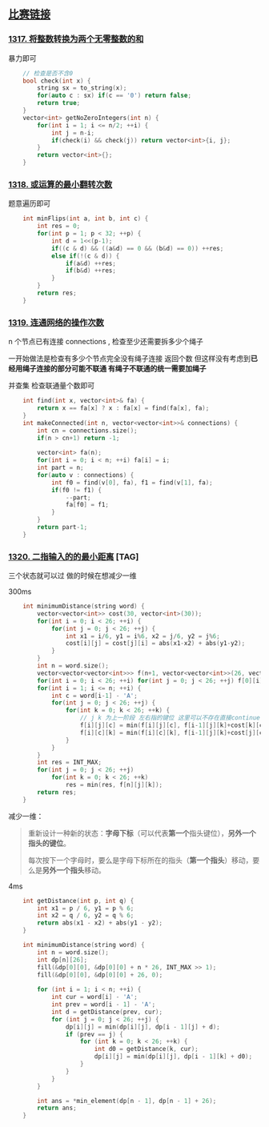 ## [比赛链接](https://leetcode-cn.com/contest/weekly-contest-171/)


### [1317. 将整数转换为两个无零整数的和](https://leetcode-cn.com/problems/convert-integer-to-the-sum-of-two-no-zero-integers/)

暴力即可

```c++
    // 检查是否不含0
    bool check(int x) {
        string sx = to_string(x);
        for(auto c : sx) if(c == '0') return false;
        return true;
    }
    vector<int> getNoZeroIntegers(int n) {
        for(int i = 1; i <= n/2; ++i) {
            int j = n-i;
            if(check(i) && check(j)) return vector<int>{i, j};
        }
        return vector<int>{};
    }
```


### [1318. 或运算的最小翻转次数](https://leetcode-cn.com/problems/minimum-flips-to-make-a-or-b-equal-to-c/)

题意遍历即可

```c++
    int minFlips(int a, int b, int c) {
        int res = 0;
        for(int p = 1; p < 32; ++p) {
            int d = 1<<(p-1);
            if((c & d) && ((a&d) == 0 && (b&d) == 0)) ++res;
            else if(!(c & d)) {
                if(a&d) ++res;
                if(b&d) ++res;
            }
        }
        return res;
    }
```

### [1319. 连通网络的操作次数](https://leetcode-cn.com/problems/number-of-operations-to-make-network-connected/)

n 个节点已有连接 connections , 检查至少还需要拆多少个绳子

一开始做法是检查有多少个节点完全没有绳子连接 返回个数 但这样没有考虑到**已经用绳子连接的部分可能不联通 有绳子不联通的统一需要加绳子**

并查集 检查联通量个数即可

```c++
    int find(int x, vector<int>& fa) {
        return x == fa[x] ? x : fa[x] = find(fa[x], fa);
    }
    int makeConnected(int n, vector<vector<int>>& connections) {
        int cn = connections.size();
        if(n > cn+1) return -1;
        
        vector<int> fa(n);
        for(int i = 0; i < n; ++i) fa[i] = i;
        int part = n;
        for(auto v : connections) {
            int f0 = find(v[0], fa), f1 = find(v[1], fa);
            if(f0 != f1) {
                --part;
                fa[f0] = f1;
            }
        }
        return part-1;
    }
```

### [1320. 二指输入的的最小距离](https://leetcode-cn.com/problems/minimum-distance-to-type-a-word-using-two-fingers/) [TAG]

三个状态就可以过 做的时候在想减少一维

300ms

```c++
    int minimumDistance(string word) {
        vector<vector<int>> cost(30, vector<int>(30));
        for(int i = 0; i < 26; ++i) {
            for(int j = 0; j < 26; ++j) {
                int x1 = i/6, y1 = i%6, x2 = j/6, y2 = j%6;
                cost[i][j] = cost[j][i] = abs(x1-x2) + abs(y1-y2);
            }
        }
        int n = word.size();
        vector<vector<vector<int>>> f(n+1, vector<vector<int>>(26, vector<int>(26, INT_MAX/2)));
        for(int i = 0; i < 26; ++i) for(int j = 0; j < 26; ++j) f[0][i][j] = 0;
        for(int i = 1; i <= n; ++i) {
            int c = word[i-1] - 'A';
            for(int j = 0; j < 26; ++j) {
                for(int k = 0; k < 26; ++k) {
                    // j k 为上一阶段 左右指的键位 这里可以不存在直接continue 小优化
                    f[i][j][c] = min(f[i][j][c], f[i-1][j][k]+cost[k][c]);  // 移动右指
                    f[i][c][k] = min(f[i][c][k], f[i-1][j][k]+cost[j][c]);
                }
            }
        }
        int res = INT_MAX;
        for(int j = 0; j < 26; ++j)
            for(int k = 0; k < 26; ++k)
                res = min(res, f[n][j][k]);
        return res;
    }
```

减少一维：

> 重新设计一种新的状态：**字母下标**（可以代表**第一个**指头键位），**另外一个指头的键位**。
>
> 每次按下一个字母时，要么是字母下标所在的指头（**第一个指头**）移动，要么是**另外一个指头**移动。

4ms

```c++
    int getDistance(int p, int q) {
        int x1 = p / 6, y1 = p % 6;
        int x2 = q / 6, y2 = q % 6;
        return abs(x1 - x2) + abs(y1 - y2);
    }

    int minimumDistance(string word) {
        int n = word.size();
        int dp[n][26];
        fill(&dp[0][0], &dp[0][0] + n * 26, INT_MAX >> 1);
        fill(&dp[0][0], &dp[0][0] + 26, 0);
        
        for (int i = 1; i < n; ++i) {
            int cur = word[i] - 'A';
            int prev = word[i - 1] - 'A';
            int d = getDistance(prev, cur);
            for (int j = 0; j < 26; ++j) {
                dp[i][j] = min(dp[i][j], dp[i - 1][j] + d);
                if (prev == j) {
                    for (int k = 0; k < 26; ++k) {
                        int d0 = getDistance(k, cur);
                        dp[i][j] = min(dp[i][j], dp[i - 1][k] + d0);
                    }
                }
            }
        }

        int ans = *min_element(dp[n - 1], dp[n - 1] + 26);
        return ans;
    }
```

